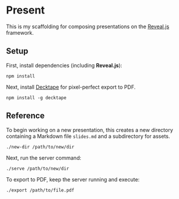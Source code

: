 # Present

This is my scaffolding for composing presentations on the [Reveal.js](https://github.com/hakimel/reveal.js/) framework.

## Setup

First, install dependencies (including **Reveal.js**):

    npm install

Next, install [Decktape](https://github.com/astefanutti/decktape) for pixel-perfect export to PDF.

    npm install -g decktape

## Reference

To begin working on a new presentation, this creates a new directory containing a Markdown file `slides.md` and a subdirectory for assets.

    ./new-dir /path/to/new/dir

Next, run the server command:

    ./serve /path/to/new/dir

To export to PDF, keep the server running and execute:

    ./export /path/to/file.pdf

